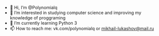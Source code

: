 - 👋 Hi, I’m @Polynomialq
- 👀 I’m interested in studying computer science and improving my knowledge of proggraming
- 🌱 I’m currently learning Python 3
- 📫 How to reach me: vk.com/polynomialq or mikhail-lukashov@mail.ru

<!---
Polynomialq/Polynomialq is a ✨ special ✨ repository because its `README.md` (this file) appears on your GitHub profile.
You can click the Preview link to take a look at your changes.
--->
